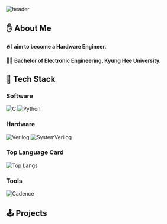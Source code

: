 <!-- ## Hi there 👋 -->

<!--
**Friday930/Friday930** is a ✨ _special_ ✨ repository because its `README.md` (this file) appears on your GitHub profile.

Here are some ideas to get you started:

- 🔭 I’m currently working on ...
- 🌱 I’m currently learning ...
- 👯 I’m looking to collaborate on ...
- 🤔 I’m looking for help with ...
- 💬 Ask me about ...
- 📫 How to reach me: ...
- 😄 Pronouns: ...
- ⚡ Fun fact: ...
-->

<!-- Header -->

![header](https://capsule-render.vercel.app/api?type=waving&color=auto&height=300&section=header&text=Good%20to%20see%20you👋&fontSize=90)

<!-- Body -->

## ✋ About Me
#### :fire: I aim to become a Hardware Engineer.
#### 👨‍🎓 Bachelor of Electronic Engineering, Kyung Hee University.

## 🧱 Tech Stack
### Software
![C](https://img.shields.io/badge/Lang-C-2AD8E8?style=for-the-badge)
![Python](https://img.shields.io/badge/Lang-Python-3776AB?style=for-the-badge)

### Hardware
![Verilog](https://img.shields.io/badge/HDL-Verilog-ff5722?style=for-the-badge)
![SystemVerilog](https://img.shields.io/badge/HDL-SystemVerilog-ff9800?style=for-the-badge)

### Top Language Card
![Top Langs](https://github-readme-stats.vercel.app/api/top-langs/?username=Friday930&layout=compact)

### Tools
![Cadence](https://img.shields.io/badge/EDA-Cadence-E92F1A?style=for-the-badge)

## 🕹️ Projects
### 


